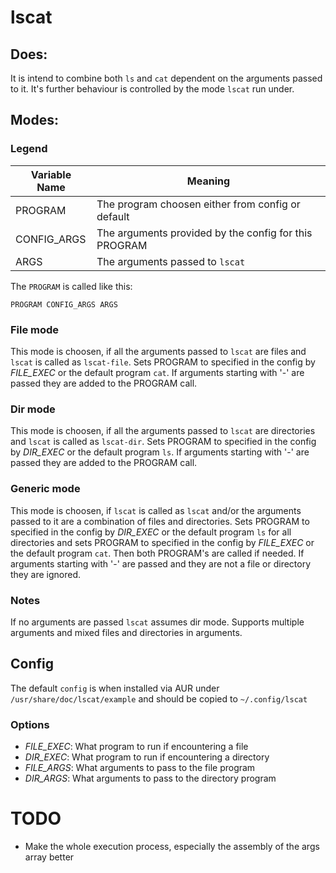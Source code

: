 # lscat

## Does:
It is intend to combine both `ls` and `cat` dependent on the arguments passed to it. It's further behaviour is controlled by the mode `lscat` run under.

## Modes:
### Legend
| Variable Name | Meaning                                               |
| ------------- | ----------------------------------------------------- |
| PROGRAM       | The program choosen either from config or default     |
| CONFIG_ARGS   | The arguments provided by the config for this PROGRAM |
| ARGS          | The arguments passed to `lscat`                       |

The `PROGRAM` is called like this:

`PROGRAM CONFIG_ARGS ARGS`

### File mode
This mode is choosen, if all the arguments passed to `lscat` are files and `lscat` is called as `lscat-file`.
Sets PROGRAM to specified in the config by _FILE_EXEC_ or the default program `cat`.
If arguments starting with '-' are passed they are added to the PROGRAM call.

### Dir mode
This mode is choosen, if all the arguments passed to `lscat` are directories and `lscat` is called as `lscat-dir`.
Sets PROGRAM to specified in the config by _DIR_EXEC_ or the default program `ls`.
If arguments starting with '-' are passed they are added to the PROGRAM call.

### Generic mode
This mode is choosen, if `lscat` is called as `lscat` and/or the arguments passed to it are a combination of files and directories.
Sets PROGRAM to specified in the config by _DIR_EXEC_ or the default program `ls` for all directories and sets PROGRAM to specified in the config
by _FILE_EXEC_ or the default program `cat`. Then both PROGRAM's are called if needed.
If arguments starting with '-' are passed and they are not a file or directory they are ignored.

### Notes
If no arguments are passed `lscat` assumes dir mode.
Supports multiple arguments and mixed files and directories in arguments.

## Config
The default `config` is when installed via AUR under `/usr/share/doc/lscat/example` and should be copied to `~/.config/lscat`

### Options
- _FILE_EXEC_: What program to run if encountering a file
- _DIR_EXEC_: What program to run if encountering a directory
- _FILE_ARGS_: What arguments to pass to the file program
- _DIR_ARGS_: What arguments to pass to the directory program

# TODO
- Make the whole execution process, especially the assembly of the args array better